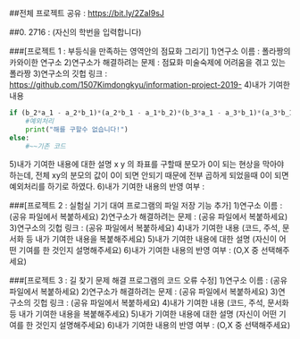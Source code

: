 ##전체 프로젝트 공유 : https://bit.ly/2ZaI9sJ

##0. 2716 : (자신의 학번을 입력합니다)

###[프로젝트 1 : 부등식을 만족하는 영역안의 점묘화 그리기]
1)연구소 이름 : 폴라짱의 카와이한 연구소
2)연구소가 해결하려는 문제 : 점묘화 미술숙제에 어려움을 겪고 있는 폴라짱
3)연구소의 깃헙 링크 : https://github.com/1507Kimdongkyu/information-project-2019-
4)내가 기여한 내용
```python
if (b_2*a_1 - a_2*b_1)*(a_2*b_1 - a_1*b_2)*(b_3*a_1 - a_3*b_1)*(a_3*b_1 - a_1*b_3)*(b_2*a_3 - a_2*b_3)*(a_2*b_3 - a_3*b_2) == 0 :
    #예외처리
    print("해를 구할수 없습니다!")
else:
    #~~기존 코드
```
5)내가 기여한 내용에 대한 설명
x y 의 좌표를 구할때 분모가 0이 되는 현상을 막아야 하는데, 전체 xy의 분모의 값이 0이 되면 안되기 때문에 전부 곱하게 되었을때 0이 되면 예외처리를 하기로 하였다.
6)내가 기여한 내용의 반영 여부 : 

###[프로젝트 2 : 실험실 기기 대여 프로그램의 파일 저장 기능 추가]
1)연구소 이름 : (공유 파일에서 복붙하세요)
2)연구소가 해결하려는 문제 : (공유 파일에서 복붙하세요)
3)연구소의 깃헙 링크 : (공유 파일에서 복붙하세요)
4)내가 기여한 내용
(코드, 주석, 문서화 등 내가 기여한 내용을 복붙해주세요)
5)내가 기여한 내용에 대한 설명
(자신이 어떤 기여를 한 것인지 설명해주세요)
6)내가 기여한 내용의 반영 여부 : (O,X 중 선택해주세요)

###[프로젝트 3 : 길 찾기 문제 해결 프로그램의 코드 오류 수정]
1)연구소 이름 : (공유 파일에서 복붙하세요)
2)연구소가 해결하려는 문제 : (공유 파일에서 복붙하세요)
3)연구소의 깃헙 링크 : (공유 파일에서 복붙하세요)
4)내가 기여한 내용
(코드, 주석, 문서화 등 내가 기여한 내용을 복붙해주세요)
5)내가 기여한 내용에 대한 설명
(자신이 어떤 기여를 한 것인지 설명해주세요)
6)내가 기여한 내용의 반영 여부 : (O,X 중 선택해주세요)
